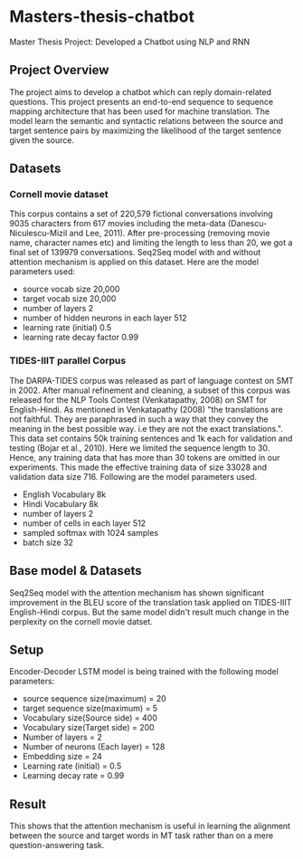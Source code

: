 # Masters-thesis-chatbot
Master Thesis Project: Developed a Chatbot using NLP and RNN 

## Project Overview
The project aims to develop a chatbot which can reply domain-related questions. This project presents an end-to-end sequence to sequence mapping architecture that has been used for machine translation. The model learn the semantic and syntactic relations between the source and target sentence pairs by maximizing the likelihood of the target sentence given the source.

## Datasets
  ### Cornell movie dataset
  This corpus contains a set of 220,579 fictional conversations involving 9035 characters from 617 movies including the meta-data (Danescu-Niculescu-Mizil and Lee, 2011). After pre-processing (removing movie name, character names etc) and limiting the length to less than 20, we got a final set of 139979 conversations. Seq2Seq model with and without attention mechanism is applied on this dataset. 
  Here are the model parameters used:
  * source vocab size 20,000
  * target vocab size 20,000
  * number of layers 2
  * number of hidden neurons in each layer 512
  * learning rate (initial) 0.5
  * learning rate decay factor 0.99
  
  ### TIDES-IIIT parallel Corpus
  The DARPA-TIDES corpus was released as part of language contest on SMT in 2002. After manual refinement and cleaning, a subset of this corpus was released for the NLP Tools Contest (Venkatapathy, 2008) on SMT for English-Hindi. As mentioned in Venkatapathy (2008) "the translations are not faithful. They are paraphrased in such a way that they convey the meaning in the best possible way. i.e they are not the exact translations.". This data set contains 50k training sentences and 1k each for validation and testing (Bojar et al., 2010). Here we limited the sequence length to 30. Hence, any training data that has more than 30 tokens are omitted in our experiments. This made the effective training data of size 33028 and validation data size 716. 
  Following are the model parameters used.
  * English Vocabulary 8k
  * Hindi Vocabulary 8k
  * number of layers 2
  * number of cells in each layer 512
  * sampled softmax with 1024 samples
  * batch size 32

## Base model & Datasets
Seq2Seq model with the attention mechanism has shown significant improvement in the BLEU score of the translation task applied on TIDES-IIIT English-Hindi corpus. But the same model didn't result much change in the perplexity on the cornell movie datset. 

## Setup
Encoder-Decoder LSTM model is being trained with the following model parameters:
  * source sequence size(maximum) = 20
  * target sequence size(maximum) = 5
  * Vocabulary size(Source side) = 400
  * Vocabulary size(Target side) = 200
  * Number of layers = 2
  * Number of neurons (Each layer) = 128
  * Embedding size = 24
  * Learning rate (initial) = 0.5
  * Learning decay rate = 0.99

## Result
This shows that the attention mechanism is useful in learning the alignment between the source and target words in MT task rather than on a mere question-answering task.
